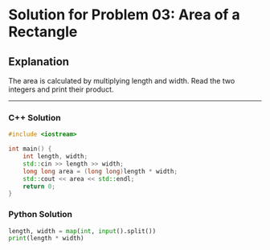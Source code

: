 # Solution for Problem 03: Area of a Rectangle

## Explanation
The area is calculated by multiplying length and width. Read the two integers and print their product.

---

### C++ Solution
```cpp
#include <iostream>

int main() {
    int length, width;
    std::cin >> length >> width;
    long long area = (long long)length * width;
    std::cout << area << std::endl;
    return 0;
}
```

### Python Solution
```python
length, width = map(int, input().split())
print(length * width)
```
